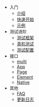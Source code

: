 <!-- docs/_sidebar.md -->

* 入门
  * [介绍](multi/readme.md)
  * [快速开始](multi/Python/quick_start.md)
  * [示例](multi/Python/sample.md)
* 测试进阶
  * [测试框架](multi/Python/framework/framework.md)
  * [真机测试](multi/Python/framework/mobile.md)
  * [测试配置](multi/Python/framework/config.md)
* 接口
  * [multi](multi/Python/api/multi.md)
  * [App](multi/Python/api/App.md)
  * [Page](multi/Python/api/Page.md)
  * [Element](multi/Python/api/Element.md)
  * [Native](multi/Python/api/Native.md)
* 其他
  * [FAQ](multi/Python/other/faq.md)
  * [更新日志](multi/Python/other/update_log.md)